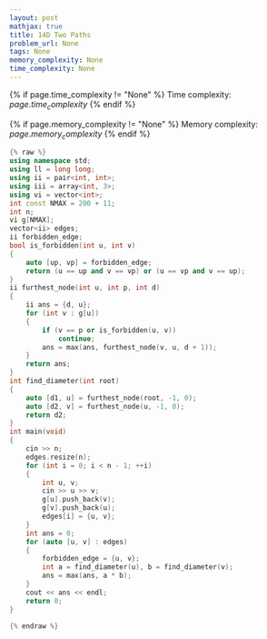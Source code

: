 ```yaml
---
layout: post
mathjax: true
title: 14D Two Paths
problem_url: None
tags: None
memory_complexity: None
time_complexity: None
---
```




{% if page.time_complexity != "None" %}
Time complexity: ${{ page.time_complexity }}$
{% endif %}

{% if page.memory_complexity != "None" %}
Memory complexity: ${{ page.memory_complexity }}$
{% endif %}

```cpp
{% raw %}
using namespace std;
using ll = long long;
using ii = pair<int, int>;
using iii = array<int, 3>;
using vi = vector<int>;
int const NMAX = 200 + 11;
int n;
vi g[NMAX];
vector<ii> edges;
ii forbidden_edge;
bool is_forbidden(int u, int v)
{
    auto [up, vp] = forbidden_edge;
    return (u == up and v == vp) or (u == vp and v == up);
}
ii furthest_node(int u, int p, int d)
{
    ii ans = {d, u};
    for (int v : g[u])
    {
        if (v == p or is_forbidden(u, v))
            continue;
        ans = max(ans, furthest_node(v, u, d + 1));
    }
    return ans;
}
int find_diameter(int root)
{
    auto [d1, u] = furthest_node(root, -1, 0);
    auto [d2, v] = furthest_node(u, -1, 0);
    return d2;
}
int main(void)
{
    cin >> n;
    edges.resize(n);
    for (int i = 0; i < n - 1; ++i)
    {
        int u, v;
        cin >> u >> v;
        g[u].push_back(v);
        g[v].push_back(u);
        edges[i] = {u, v};
    }
    int ans = 0;
    for (auto [u, v] : edges)
    {
        forbidden_edge = {u, v};
        int a = find_diameter(u), b = find_diameter(v);
        ans = max(ans, a * b);
    }
    cout << ans << endl;
    return 0;
}

{% endraw %}
```